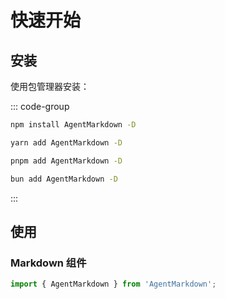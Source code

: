 # 快速开始

## 安装

使用包管理器安装：

::: code-group

```bash [npm]
npm install AgentMarkdown -D
```

```bash [yarn]
yarn add AgentMarkdown -D
```

```bash [pnpm]
pnpm add AgentMarkdown -D
```

```bash [bun]
bun add AgentMarkdown -D
```

:::

## 使用

### Markdown 组件

```ts
import { AgentMarkdown } from 'AgentMarkdown';
```
